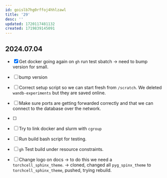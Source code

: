 ```yaml
---
id: goislb7hg0rffoj4hhlzawl
title: '29'
desc: ''
updated: 1720117481132
created: 1719839145091
---
```


## 2024.07.04

- [x] Get docker going again on `gh` run test sbatch → need to bump version for small.
- [ ] bump version 
- [ ] Correct setup script so we can start fresh from `/scratch`. We deleted `wandb-experiments` but they are saved online.
- [ ] Make sure ports are getting forwarded correctly and that we can connect to the database over the network.
- [ ] 

- [ ] Try to link docker and slurm with `cgroup`
- [ ] Run build bash script for testing.
- [ ] `gh` Test build under resource constraints.
- [ ] Change logo on docs → to do this we need a `torchcell_sphinx_theme`. → cloned, changed all `pyg_spinx_theme` to `torchcell_sphinx_theme`, pushed, trying rebuild.
